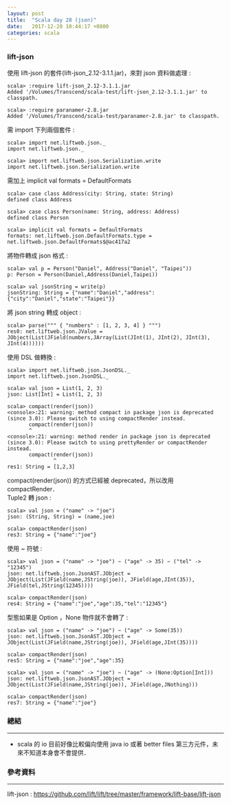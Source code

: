 ```yaml
---
layout: post
title:  "Scala day 28 (json)"
date:   2017-12-28 10:44:17 +0800
categories: scala
---
```


### lift-json
使用 lift-json 的套件(lift-json_2.12-3.1.1.jar)，來對 json 資料做處理 : 

```console
scala> :require lift-json_2.12-3.1.1.jar
Added '/Volumes/Transcend/scala-test/lift-json_2.12-3.1.1.jar' to classpath.

scala> :require paranamer-2.8.jar
Added '/Volumes/Transcend/scala-test/paranamer-2.8.jar' to classpath.
```
需 import 下列兩個套件 : 

```console
scala> import net.liftweb.json._
import net.liftweb.json._

scala> import net.liftweb.json.Serialization.write
import net.liftweb.json.Serialization.write
```
需加上 implicit val formats = DefaultFormats

```console
scala> case class Address(city: String, state: String)
defined class Address

scala> case class Person(name: String, address: Address)
defined class Person

scala> implicit val formats = DefaultFormats
formats: net.liftweb.json.DefaultFormats.type = net.liftweb.json.DefaultFormats$@ac417a2
```
將物件轉成 json 格式 : 

```console
scala> val p = Person("Daniel", Address("Daniel", "Taipei"))
p: Person = Person(Daniel,Address(Daniel,Taipei))

scala> val jsonString = write(p)
jsonString: String = {"name":"Daniel","address":{"city":"Daniel","state":"Taipei"}}

```
將 json string 轉成 object : 

```console
scala> parse(""" { "numbers" : [1, 2, 3, 4] } """)
res0: net.liftweb.json.JValue = JObject(List(JField(numbers,JArray(List(JInt(1), JInt(2), JInt(3), JInt(4))))))
```
使用 DSL 做轉換 : 

```console
scala> import net.liftweb.json.JsonDSL._
import net.liftweb.json.JsonDSL._

scala> val json = List(1, 2, 3)
json: List[Int] = List(1, 2, 3)

scala> compact(render(json))
<console>:21: warning: method compact in package json is deprecated (since 3.0): Please switch to using compactRender instead.
       compact(render(json))
       ^
<console>:21: warning: method render in package json is deprecated (since 3.0): Please switch to using prettyRender or compactRender instead.
       compact(render(json))
               ^
res1: String = [1,2,3]
```
compact(render(json)) 的方式已經被 deprecated，所以改用 compactRender．  
Tuple2 轉 json : 

```console
scala> val json = ("name" -> "joe")
json: (String, String) = (name,joe)

scala> compactRender(json)
res3: String = {"name":"joe"}
```
使用 ~ 符號 : 

```console
scala> val json = ("name" -> "joe") ~ ("age" -> 35) ~ ("tel" -> "12345")
json: net.liftweb.json.JsonAST.JObject = JObject(List(JField(name,JString(joe)), JField(age,JInt(35)), JField(tel,JString(12345))))

scala> compactRender(json)
res4: String = {"name":"joe","age":35,"tel":"12345"}
```
型態如果是 Option ，None 物件就不會轉了 : 

```console
scala> val json = ("name" -> "joe") ~ ("age" -> Some(35))
json: net.liftweb.json.JsonAST.JObject = JObject(List(JField(name,JString(joe)), JField(age,JInt(35))))

scala> compactRender(json)
res5: String = {"name":"joe","age":35}

scala> val json = ("name" -> "joe") ~ ("age" -> (None:Option[Int]))
json: net.liftweb.json.JsonAST.JObject = JObject(List(JField(name,JString(joe)), JField(age,JNothing)))

scala> compactRender(json)
res7: String = {"name":"joe"}
```

### 總結
- - -
* scala 的 io 目前好像比較偏向使用 java io 或著 better files 第三方元件，未來不知道本身會不會提供．


### 參考資料
- - -
lift-json : https://github.com/lift/lift/tree/master/framework/lift-base/lift-json



